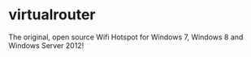 # virtualrouter
 The original, open source Wifi Hotspot for Windows 7, Windows 8 and Windows Server 2012!
